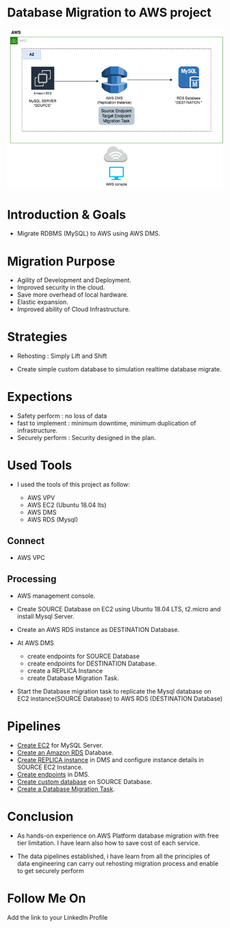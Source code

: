 
# Database Migration to AWS project
<img src="https://github.com/Jira-saki/Database-Migration-AWS/blob/main/image/DB-migration.png" width="800">

# Introduction & Goals
- Migrate RDBMS (MySQL) to AWS using AWS DMS. 

# Migration Purpose
- Agility of Development and Deployment.
- Improved security in the cloud.
- Save more overhead of local hardware.
- Elastic expansion.
- Improved ability of Cloud Infrastructure.

# Strategies
- Rehosting : Simply Lift and Shift 

- Create simple custom database to simulation realtime database migrate.

# Expections
- Safety perform : no loss of data
- fast to implement : minimum downtime, minimum duplication of infrastructure.
- Securely perform : Security designed in the plan. 




# Used Tools

- I used the tools of this project as follow:
  
    - AWS VPV
    - AWS EC2 (Ubuntu 18.04 lts)
    - AWS DMS
    - AWS RDS (Mysql)
    


## Connect
  - AWS VPC

## Processing
  - AWS management console.
    
  - Create SOURCE Database on EC2 using Ubuntu 18.04 LTS, t2.micro and install Mysql Server.
    
  - Create an AWS RDS instance as DESTINATION Database.

  - At AWS DMS
    - create endpoints for SOURCE Database
    - create endpoints for DESTINATION Database.
    - create a REPLICA Instance
    - create Database Migration Task.
  - Start the Database migration task to replicate the Mysql database on EC2 instance(SOURCE Database) to AWS RDS (DESTINATION Database) 



# Pipelines
- [Create EC2](#/Users/gee/Documents/GitHub/database-migration/LaunchUbuntuEC2.md) for MySQL Server.
- [Create an Amazon RDS](#) Database.
- [Create REPLICA instance](#) in DMS and configure instance details in SOURCE EC2 Instance. 
- [Create endpoints](#) in DMS.
- [Create custom database](#) on SOURCE Database.
- [Create a Database Migration Task](#).


  

# Conclusion
- As hands-on experience on AWS Platform database migration with free tier limitation. I have learn also how to save cost of each service.

- The data pipelines established, i have learn from all the principles of data engineering can carry out rehosting migration process and enable to get securely perform


# Follow Me On
Add the link to your LinkedIn Profile

